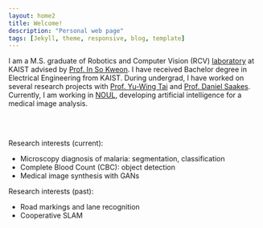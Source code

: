 ```yaml
---
layout: home2
title: Welcome!
description: "Personal web page"
tags: [Jekyll, theme, responsive, blog, template]
---
```


I am a M.S. graduate of Robotics and Computer Vision (RCV) [laboratory](http://rcv.kaist.ac.kr/) at KAIST advised by [Prof. In So Kweon](https://scholar.google.com/citations?user=XA8EOlEAAAAJ&hl=en). I have received Bachelor degree in Electrical Engineering from KAIST. During undergrad, I have worked on several research projects with [Prof. Yu-Wing Tai](https://scholar.google.com/citations?user=nFhLmFkAAAAJ&hl=en) and [Prof. Daniel Saakes](http://mid.kaist.ac.kr/people/). Currently, I am working in [NOUL](https://noul.kr/), developing artificial intelligence for a medical image analysis.

<br><br>

Research interests (current):
 * Microscopy diagnosis of malaria: segmentation, classification
 * Complete Blood Count (CBC): object detection
 * Medical image synthesis with GANs


Research interests (past):
 * Road markings and lane recognition
 * Cooperative SLAM


